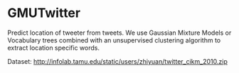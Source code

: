 GMUTwitter
==========

Predict location of tweeter from tweets.  We use Gaussian Mixture Models or Vocabulary trees combined with an unsupervised clustering algorithm to extract location specific words.

Dataset: http://infolab.tamu.edu/static/users/zhiyuan/twitter_cikm_2010.zip
